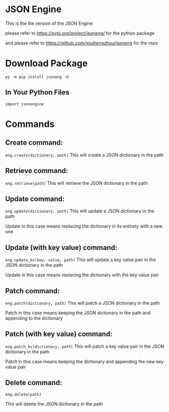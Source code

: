 # JSON Engine

This is the lite version of the JSON Engine

please refer to https://pypi.org/project/jsoneng/ for the python package

and please refer to https://github.com/youhengzhou/jsoneng for the repo

# Download Package

`py -m pip install jsoneng -U`

## In Your Python Files

`import jsonengine`

# Commands

## Create command:

`eng.create(dictionary, path)`
This will create a JSON dictionary in the path

## Retrieve command:

`eng.retrieve(path)`
This will retrieve the JSON dictionary in the path

## Update command:

`eng.update(dictionary, path)`
This will update a JSON dictionary in the path

Update in this case means replacing the dictionary in its entirety with a new one

## Update (with key value) command:

`eng.update_kv(key, value, path)`
This will update a key value pair in the JSON dictionary in the path

Update in this case means replacing the dictionary with the key value pair

## Patch command:

`eng.patch(dictionary, path)`
This will patch a JSON dictionary in the path

Patch in this case means keeping the JSON dictionary in the path and appending to the dictionary

## Patch (with key value) command:

`eng.patch_kv(dictionary, path)`
This will patch a key value pair in the JSON dictionary in the path

Patch in this case means keeping the dictionary and appending the new key value pair

## Delete command:

`eng.delete(path)`

This will delete the JSON dictionary in the path
